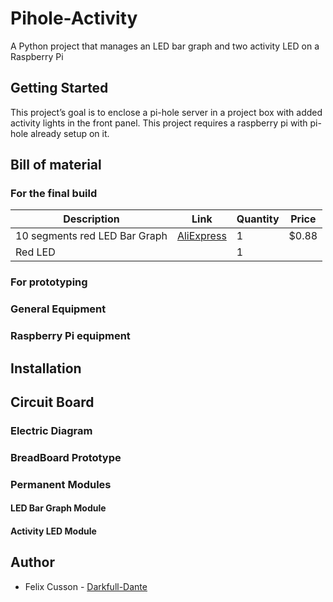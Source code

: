 # Pihole-Activity
A Python project that manages an LED bar graph and two activity LED on a Raspberry Pi
## Getting Started
This project’s goal is to enclose a pi-hole server in a project box with added activity lights in the front panel. This project requires a raspberry pi with pi-hole already setup on it.
## Bill of material
### For the final build
| Description | Link | Quantity | Price |
| ----------- | ---- | -------- | ----- |
| 10 segments red LED Bar Graph | [AliExpress](https://www.aliexpress.com/item/32811943871.html?spm=a2g0o.productlist.0.0.385757df1b2Lr8&algo_pvid=81b6ea2e-bbe1-4634-9305-ca7d9543ac35&algo_expid=81b6ea2e-bbe1-4634-9305-ca7d9543ac35-16&btsid=0844ca98-45f0-41d7-bb55-1833f7978391&ws_ab_test=searchweb0_0,searchweb201602_7,searchweb201603_55) | 1 | $0.88 |
| Red LED | | 1 | |
### For prototyping
### General Equipment
### Raspberry Pi equipment
## Installation
## Circuit Board
### Electric Diagram
### BreadBoard Prototype
### Permanent Modules
#### LED Bar Graph Module
#### Activity LED Module
## Author
- Felix Cusson - [Darkfull-Dante](https://github.com/Darkfull-Dante)